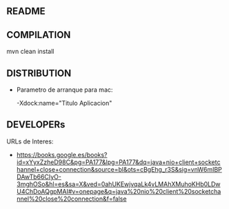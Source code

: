 README
------------------------------------------------------------------------


COMPILATION
------------------------------------------------------------------------
mvn clean install


DISTRIBUTION
------------------------------------------------------------------------

 - Parametro de arranque para mac:
 	
 	-Xdock:name="Titulo Aplicacion"

DEVELOPERs
------------------------------------------------------------------------

URLs de Interes:

 - https://books.google.es/books?id=xYyxZzheD98C&pg=PA177&lpg=PA177&dq=java+nio+client+socketchannel+close+connection&source=bl&ots=cBgEhg_r3S&sig=vnW6mIBPDAwTb66CIyO-3mghOSo&hl=es&sa=X&ved=0ahUKEwjvqaLk4vLMAhXMuhoKHb0LDwU4ChDoAQgpMAI#v=onepage&q=java%20nio%20client%20socketchannel%20close%20connection&f=false
 